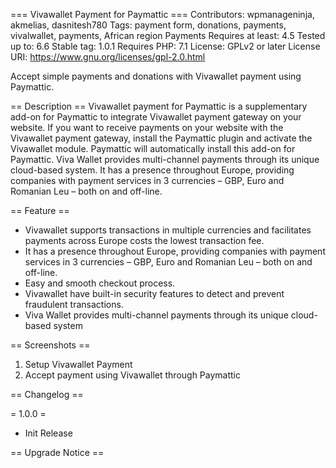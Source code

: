 === Vivawallet Payment for Paymattic ===
Contributors: wpmanageninja, akmelias, dasnitesh780
Tags: payment form, donations, payments, vivalwallet, payments, African region Payments
Requires at least: 4.5
Tested up to: 6.6
Stable tag: 1.0.1
Requires PHP: 7.1
License: GPLv2 or later
License URI: https://www.gnu.org/licenses/gpl-2.0.html

Accept simple payments and donations with Vivawallet payment using Paymattic.

== Description ==
Vivawallet payment for Paymattic is a supplementary add-on for Paymattic to integrate Vivawallet payment gateway on your website. If you want to receive payments on your website with the Vivawallet payment gateway, install the Paymattic plugin and activate the Vivawallet module. Paymattic will automatically install this add-on for Paymattic.
Viva Wallet provides multi-channel payments through its unique cloud-based system. It has a presence throughout Europe, providing companies with payment services in 3 currencies – GBP, Euro and Romanian Leu – both on and off-line.

== Feature ==
* Vivawallet supports transactions in multiple currencies and facilitates payments across Europe costs the lowest transaction fee.
* It has a presence throughout Europe, providing companies with payment services in 3 currencies – GBP, Euro and Romanian Leu – both on and off-line.
* Easy and smooth checkout process.
* Vivawallet have built-in security features to detect and prevent fraudulent transactions.
* Viva Wallet provides multi-channel payments through its unique cloud-based system

== Screenshots ==
1. Setup Vivawallet Payment
2. Accept payment using Vivawallet through Paymattic


== Changelog ==


= 1.0.0 =
* Init Release

== Upgrade Notice ==
